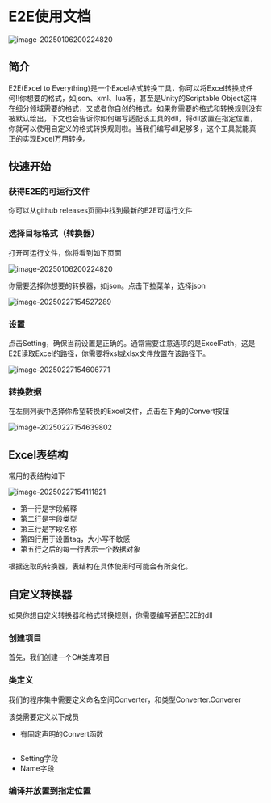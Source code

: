 # E2E使用文档

![image-20250106200224820](https://tuchuange.oss-cn-beijing.aliyuncs.com/img/image-20250106200224820.png)

## 简介

E2E(Excel to Everything)是一个Excel格式转换工具，你可以将Excel转换成任何!!你想要的格式，如json、xml、lua等，甚至是Unity的Scriptable Object这样在细分领域需要的格式，又或者你自创的格式。如果你需要的格式和转换规则没有被默认给出，下文也会告诉你如何编写适配该工具的dll，将dll放置在指定位置，你就可以使用自定义的格式转换规则啦。当我们编写dll足够多，这个工具就能真正的实现Excel万用转换。

## 快速开始

### 获得E2E的可运行文件

你可以从github releases页面中找到最新的E2E可运行文件

### 选择目标格式（转换器）

打开可运行文件，你将看到如下页面

![image-20250106200224820](https://tuchuange.oss-cn-beijing.aliyuncs.com/img/image-20250106200224820.png)

你需要选择你想要的转换器，如json。点击下拉菜单，选择json

![image-20250227154527289](https://tuchuange.oss-cn-beijing.aliyuncs.com/img/image-20250227154527289.png)

### 设置

点击Setting，确保当前设置是正确的。通常需要注意选项的是ExcelPath，这是E2E读取Excel的路径，你需要将xsl或xlsx文件放置在该路径下。

![image-20250227154606771](https://tuchuange.oss-cn-beijing.aliyuncs.com/img/image-20250227154606771.png)

### 转换数据

在左侧列表中选择你希望转换的Excel文件，点击左下角的Convert按钮

![image-20250227154639802](https://tuchuange.oss-cn-beijing.aliyuncs.com/img/image-20250227154639802.png)

## Excel表结构

常用的表结构如下

![image-20250227154111821](https://tuchuange.oss-cn-beijing.aliyuncs.com/img/image-20250227154111821.png)

- 第一行是字段解释
- 第二行是字段类型
- 第三行是字段名称
- 第四行用于设置tag，大小写不敏感
- 第五行之后的每一行表示一个数据对象

根据选取的转换器，表结构在具体使用时可能会有所变化。

## 自定义转换器

如果你想自定义转换器和格式转换规则，你需要编写适配E2E的dll

### 创建项目

首先，我们创建一个C#类库项目

### 类定义

我们的程序集中需要定义命名空间Converter，和类型Converter.Converer

该类需要定义以下成员

- 有固定声明的Convert函数

```C#

```

- Setting字段
- Name字段

### 编译并放置到指定位置

